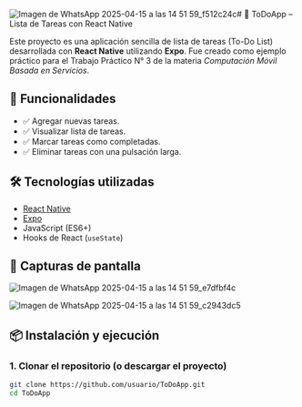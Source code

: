 ![Imagen de WhatsApp 2025-04-15 a las 14 51 59_f512c24c](https://github.com/user-attachments/assets/48e4d68b-6247-4f02-a165-a8e8468196d3)# 📝 ToDoApp – Lista de Tareas con React Native

Este proyecto es una aplicación sencilla de lista de tareas (To-Do List) desarrollada con **React Native** utilizando **Expo**. Fue creado como ejemplo práctico para el Trabajo Práctico N° 3 de la materia *Computación Móvil Basada en Servicios*.

## 🚀 Funcionalidades

- ✅ Agregar nuevas tareas.
- ✅ Visualizar lista de tareas.
- ✅ Marcar tareas como completadas.
- ✅ Eliminar tareas con una pulsación larga.

## 🛠️ Tecnologías utilizadas

- [React Native](https://reactnative.dev/)
- [Expo](https://expo.dev/)
- JavaScript (ES6+)
- Hooks de React (`useState`)

## 📱 Capturas de pantalla

![Imagen de WhatsApp 2025-04-15 a las 14 51 59_e7dfbf4c](https://github.com/user-attachments/assets/0484e4fd-5b8f-4de6-956b-f6a30e314640)

![Imagen de WhatsApp 2025-04-15 a las 14 51 59_c2943dc5](https://github.com/user-attachments/assets/de3adc52-8dd7-430f-a0c6-4fc0eeb3f7e2)


## 📦 Instalación y ejecución

### 1. Clonar el repositorio (o descargar el proyecto)
```bash
git clone https://github.com/usuario/ToDoApp.git
cd ToDoApp
